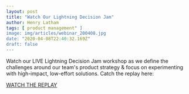 ```yaml
---
layout: post
title: "Watch Our Lightning Decision Jam"
author: Henry Latham
tags: [ product management" ]
image: img/articles/webinar_200408.jpg
date: "2020-04-08T22:40:32.169Z"
draft: false
---
```


Watch our LIVE Lightning Decision Jam workshop as we define the challenges around our team's product strategy & focus on experimenting with high-impact, low-effort solutions. Catch the replay here:

<a href="https://www.youtube.com/watch?v=zgqkuc84gm0&t=1195s">
WATCH THE REPLAY
</a>

<br />
<br />
<br />
<br />
